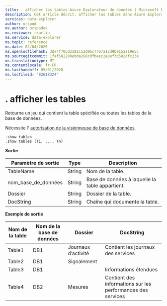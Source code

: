 ```yaml
---
title: . afficher les tables-Azure Explorateur de données | Microsoft Docs
description: Cet article décrit. afficher les tables dans Azure Explorateur de données.
services: data-explorer
author: orspod
ms.author: orspodek
ms.reviewer: rkarlin
ms.service: data-explorer
ms.topic: reference
ms.date: 02/04/2020
ms.openlocfilehash: 3da4f705d3182c52d06c7767a12d9be15a219e5c
ms.sourcegitcommit: 1faf502280ebda268cdfbeec2e8ef3d582dfc23e
ms.translationtype: MT
ms.contentlocale: fr-FR
ms.lasthandoff: 05/01/2020
ms.locfileid: "82618324"
---
```

# <a name="show-tables"></a>. afficher les tables

Retourne un jeu qui contient la table spécifiée ou toutes les tables de la base de données.

Nécessite l' [autorisation de la visionneuse de base de données](../management/access-control/role-based-authorization.md).

```kusto
.show tables
.show tables (T1, ..., Tn)
```

**Sortie**

|Paramètre de sortie |Type |Description
|---|---|---
|TableName  |String |Nom de la table.
|nom_base_de_données  |String |Base de données à laquelle la table appartient.
|Dossier |String |Dossier de la table.
|DocString |String |Chaîne qui documente la table.

**Exemple de sortie**

|Nom de la table |Nom de la base de données |Dossier | DocString
|---|---|---|---
|Table1 |DB1 |Journaux d’activité |Contient les journaux des services
|Table2 |DB1 | Signalement |
|Table3 |DB1 | | Informations étendues |
|Table4 |DB2 | Mesures| Contient des informations sur les performances des services
